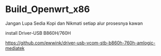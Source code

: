 # Build_Openwrt_x86

Jangan Lupa Sedia Kopi dan Nikmati setiap alur prosesnya kawan


install Driver-USB B860H/760H

https://github.com/ewwink/driver-usb-vcom-stb-b860h-760h-amlogic-mediatek
